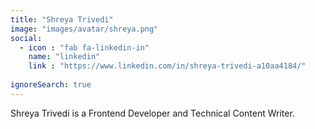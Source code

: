```yaml
---
title: "Shreya Trivedi"
image: "images/avatar/shreya.png"
social:
  - icon : "fab fa-linkedin-in"
    name: "linkedin"
    link : "https://www.linkedin.com/in/shreya-trivedi-a10aa4184/"
    
ignoreSearch: true
---
```

Shreya Trivedi is a Frontend Developer and Technical Content Writer.
